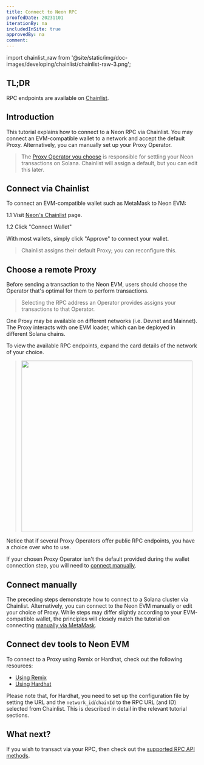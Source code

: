 ```yaml
---
title: Connect to Neon RPC
proofedDate: 20231101
iterationBy: na
includedInSite: true
approvedBy: na
comment:
---
```


import chainlist_raw from '@site/static/img/doc-images/developing/chainlist/chainlist-raw-3.png';

## TL;DR

RPC endpoints are available on [Chainlist](https://chainlist.org/?chain=245022926&testnets=true&search=Neon+EVM).

## Introduction

This tutorial explains how to connect to a Neon RPC via Chainlist. You may connect an EVM-compatible wallet to a network and accept the default Proxy. Alternatively, you can manually set up your Proxy Operator.

> The [Proxy Operator you choose](#choose-a-remote-proxy) is responsible for settling your Neon transactions on Solana. Chainlist will assign a default, but you can edit this later.

## Connect via Chainlist

To connect an EVM-compatible wallet such as MetaMask to Neon EVM:

1.1 Visit [Neon's Chainlist](https://chainlist.org/?chain=245022926&testnets=true&search=Neon+EVM) page.

1.2 Click "Connect Wallet"

With most wallets, simply click "Approve" to connect your wallet.

> Chainlist assigns their default Proxy; you can reconfigure this.

## Choose a remote Proxy

Before sending a transaction to the Neon EVM, users should choose the Operator that's optimal for them to perform transactions.

> Selecting the RPC address an Operator provides assigns your transactions to that Operator.

One Proxy may be available on different networks (i.e. Devnet and Mainnet). The Proxy interacts with one EVM loader, which can be deployed in different Solana chains.

To view the available RPC endpoints, expand the card details of the network of your choice.

> <img src={chainlist_raw} width="450" />

Notice that if several Proxy Operators offer public RPC endpoints, you have a choice over who to use.

If your chosen Proxy Operator isn't the default provided during the wallet connection step, you will need to [connect manually](#connect-manually).

## Connect manually

The preceding steps demonstrate how to connect to a Solana cluster via Chainlist. Alternatively, you can connect to the Neon EVM manually or edit your choice of Proxy. While steps may differ slightly according to your EVM-compatible wallet, the principles will closely match the tutorial on connecting [manually via MetaMask](wallet/metamask_setup.md#option-b-manual-configuration).

## Connect dev tools to Neon EVM

To connect to a Proxy using Remix or Hardhat, check out the following resources:

- [Using Remix](developing/deploy_facilities/using_remix.md)
- [Using Hardhat](developing/deploy_facilities/using_hardhat.md)

Please note that, for Hardhat, you need to set up the configuration file by setting the URL and the `network_id`/`chainId` to the RPC URL (and ID) selected from Chainlist. This is described in detail in the relevant tutorial sections.

## What next?

If you wish to transact via your RPC, then check out the [supported RPC API methods](/docs/evm_compatibility/json_rpc_api_methods).
